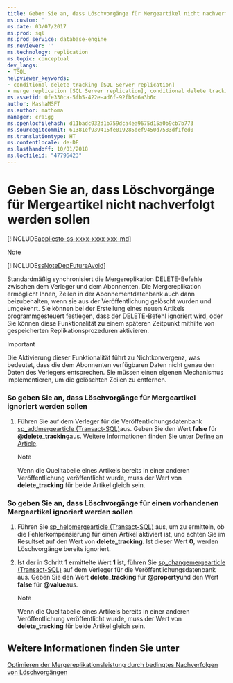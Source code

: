 ```yaml
---
title: Geben Sie an, dass Löschvorgänge für Mergeartikel nicht nachverfolgt werden sollen | Microsoft-Dokumentation
ms.custom: ''
ms.date: 03/07/2017
ms.prod: sql
ms.prod_service: database-engine
ms.reviewer: ''
ms.technology: replication
ms.topic: conceptual
dev_langs:
- TSQL
helpviewer_keywords:
- conditional delete tracking [SQL Server replication]
- merge replication [SQL Server replication], conditional delete tracking
ms.assetid: 0fe330ca-5fb5-422e-ad6f-92fb5d6a3b6c
author: MashaMSFT
ms.author: mathoma
manager: craigg
ms.openlocfilehash: d11badc932d1b759dca4ea9675d15a0b9cb7b773
ms.sourcegitcommit: 61381ef939415fe019285def9450d7583df1fed0
ms.translationtype: HT
ms.contentlocale: de-DE
ms.lasthandoff: 10/01/2018
ms.locfileid: "47796423"
---
```

# <a name="specify-that-deletes-should-not-be-tracked-for-merge-articles"></a>Geben Sie an, dass Löschvorgänge für Mergeartikel nicht nachverfolgt werden sollen
[!INCLUDE[appliesto-ss-xxxx-xxxx-xxx-md](../../../includes/appliesto-ss-xxxx-xxxx-xxx-md.md)]
    
> [!NOTE]  
>  [!INCLUDE[ssNoteDepFutureAvoid](../../../includes/ssnotedepfutureavoid-md.md)]  
  
 Standardmäßig synchronisiert die Mergereplikation DELETE-Befehle zwischen dem Verleger und dem Abonnenten. Die Mergereplikation ermöglicht Ihnen, Zeilen in der Abonnementdatenbank auch dann beizubehalten, wenn sie aus der Veröffentlichung gelöscht wurden und umgekehrt. Sie können bei der Erstellung eines neuen Artikels programmgesteuert festlegen, dass der DELETE-Befehl ignoriert wird, oder Sie können diese Funktionalität zu einem späteren Zeitpunkt mithilfe von gespeicherten Replikationsprozeduren aktivieren.  
  
> [!IMPORTANT]  
>  Die Aktivierung dieser Funktionalität führt zu Nichtkonvergenz, was bedeutet, dass die dem Abonnenten verfügbaren Daten nicht genau den Daten des Verlegers entsprechen. Sie müssen einen eigenen Mechanismus implementieren, um die gelöschten Zeilen zu entfernen.  
  
### <a name="to-specify-that-deletes-be-ignored-for-a-new-merge-article"></a>So geben Sie an, dass Löschvorgänge für Mergeartikel ignoriert werden sollen  
  
1.  Führen Sie auf dem Verleger für die Veröffentlichungsdatenbank [sp_addmergearticle &#40;Transact-SQL&#41;](../../../relational-databases/system-stored-procedures/sp-addmergearticle-transact-sql.md)aus. Geben Sie den Wert **false** für **@delete_tracking**aus. Weitere Informationen finden Sie unter [Define an Article](../../../relational-databases/replication/publish/define-an-article.md).  
  
    > [!NOTE]  
    >  Wenn die Quelltabelle eines Artikels bereits in einer anderen Veröffentlichung veröffentlicht wurde, muss der Wert von **delete_tracking** für beide Artikel gleich sein.  
  
### <a name="to-specify-that-deletes-be-ignored-for-an-existing-merge-article"></a>So geben Sie an, dass Löschvorgänge für einen vorhandenen Mergeartikel ignoriert werden sollen  
  
1.  Führen Sie [sp_helpmergearticle &#40;Transact-SQL&#41;](../../../relational-databases/system-stored-procedures/sp-helpmergearticle-transact-sql.md) aus, um zu ermitteln, ob die Fehlerkompensierung für einen Artikel aktiviert ist, und achten Sie im Resultset auf den Wert von **delete_tracking**. Ist dieser Wert **0**, werden Löschvorgänge bereits ignoriert.  
  
2.  Ist der in Schritt 1 ermittelte Wert **1** ist, führen Sie [sp_changemergearticle &#40;Transact-SQL&#41;](../../../relational-databases/system-stored-procedures/sp-changemergearticle-transact-sql.md) auf dem Verleger für die Veröffentlichungsdatenbank aus. Geben Sie den Wert **delete_tracking** für **@property**und den Wert **false** für **@value**aus.  
  
    > [!NOTE]  
    >  Wenn die Quelltabelle eines Artikels bereits in einer anderen Veröffentlichung veröffentlicht wurde, muss der Wert von **delete_tracking** für beide Artikel gleich sein.  
  
## <a name="see-also"></a>Weitere Informationen finden Sie unter  
 [Optimieren der Mergereplikationsleistung durch bedingtes Nachverfolgen von Löschvorgängen](../../../relational-databases/replication/merge/optimize-merge-replication-performance-with-conditional-delete-tracking.md)  
  
  
